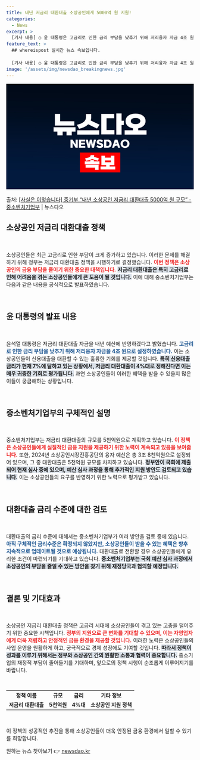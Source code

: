 ```yaml
---
title: 내년 저금리 대환대출 소상공인에게 5000억 원 지원!
categories:
  - News
excerpt: >
  [기사 내용] ○ 윤 대통령은 고금리로 인한 금리 부담을 낮추기 위해 저리융자 자금 4조 원을 내년 예산에 …
feature_text: >
  ## whereispost 실시간 뉴스 속보입니다.

  [기사 내용] ○ 윤 대통령은 고금리로 인한 금리 부담을 낮추기 위해 저리융자 자금 4조 원을 내년 예산에 …
image: '/assets/img/newsdao_breakingnews.jpg'
---
```


![뉴스다오 속보](/assets/img/newsdao_breakingnews.jpg)

<p>출처: <a href="https://newsdao.kr/2429" rel="dofollow">[사실은 이렇습니다] 중기부 “내년 소상공인 저금리 대환대출 5000억 원 규모” - 중소벤처기업부</a> | 뉴스다오</p>

<h2 data-ke-size="size26">소상공인 저금리 대환대출 정책</h2>

<p data-ke-size="size16">&nbsp;</p>

소상공인들은 최근 고금리로 인한 부담이 크게 증가하고 있습니다. 이러한 문제를 해결하기 위해 정부는 저금리 대환대출 정책을 시행하기로 결정했습니다. <b><span style="color: #ee2323;">이번 정책은 소상공인의 금융 부담을 줄이기 위한 중요한 대책입니다.</span></b> <b><span style="background-color: #21538527;">저금리 대환대출은 특히 고금리로 인해 어려움을 겪는 소상공인들에게 큰 도움이 될 것입니다.</span></b> 이에 대해 중소벤처기업부는 다음과 같은 내용을 공식적으로 발표하였습니다. 

<p data-ke-size="size16">&nbsp;</p>

<h2 data-ke-size="size26">윤 대통령의 발표 내용</h2>

<p data-ke-size="size16">&nbsp;</p>

윤석열 대통령은 저금리 대환대출 자금을 내년 예산에 반영하겠다고 밝혔습니다. <b><span style="color: #1a5490;">고금리로 인한 금리 부담을 낮추기 위해 저리융자 자금을 4조 원으로 설정하였습니다.</span></b> 이는 소상공인들이 신용대출을 대환할 수 있는 훌륭한 기회를 제공할 것입니다. <b><span style="background-color: #21538527;">특히 신용대출 금리가 현재 7%에 달하고 있는 상황에서, 저금리 대환대출이 4%대로 정해진다면 이는 매우 귀중한 기회로 평가됩니다.</span></b> 과연 소상공인들이 이러한 혜택을 받을 수 있을지 많은 이들이 궁금해하는 상황입니다. 

<p data-ke-size="size16">&nbsp;</p>

<h2 data-ke-size="size26">중소벤처기업부의 구체적인 설명</h2>

<p data-ke-size="size16">&nbsp;</p>

중소벤처기업부는 저금리 대환대출의 규모를 5천억원으로 계획하고 있습니다. <b><span style="color: #ee2323;">이 정책은 소상공인들에게 실질적인 금융 지원을 제공하기 위한 노력이 계속되고 있음을 보여줍니다.</span></b> 또한, 2024년 소상공인시장진흥공단의 융자 예산은 총 3조 8천억원으로 설정되어 있으며, 그 중 대환대출은 5천억원 규모를 차지하고 있습니다. <b><span style="background-color: #21538527;">정부안이 국회에 제출되어 현재 심사 중에 있으며, 예산 심사 과정을 통해 추가적인 지원 방안도 검토되고 있습니다.</span></b> 이는 소상공인들의 요구를 반영하기 위한 노력으로 평가받고 있습니다.

<p data-ke-size="size16">&nbsp;</p>

<h2 data-ke-size="size26">대환대출 금리 수준에 대한 검토</h2>

<p data-ke-size="size16">&nbsp;</p>

대환대출의 금리 수준에 대해서는 중소벤처기업부가 여러 방안을 검토 중에 있습니다. <b><span style="color: #1a5490;">아직 구체적인 금리수준은 확정되지 않았지만, 소상공인들이 받을 수 있는 혜택은 향후 지속적으로 업데이트될 것으로 예상됩니다.</span></b> 대환대출로 전환할 경우 소상공인들에게 유리한 조건이 마련되기를 기대하고 있습니다. <b><span style="background-color: #21538527;">중소벤처기업부는 국회 예산 심사 과정에서 소상공인의 부담을 줄일 수 있는 방안을 찾기 위해 재정당국과 협의할 예정입니다.</span></b> 

<p data-ke-size="size16">&nbsp;</p>

<h2 data-ke-size="size26">결론 및 기대효과</h2>

<p data-ke-size="size16">&nbsp;</p>

소상공인 저금리 대환대출 정책은 고금리 시대에 소상공인들이 겪고 있는 고충을 덜어주기 위한 중요한 시책입니다. <b><span style="color: #ee2323;">정부의 지원으로 큰 변화를 기대할 수 있으며, 이는 자영업자에게 더욱 저렴하고 안정적인 금융 환경을 제공할 것입니다.</span></b> 이러한 노력은 소상공인들의 사업 운영을 원활하게 하고, 궁극적으로 경제 성장에도 기여할 것입니다. <b><span style="background-color: #21538527;">따라서 정책이 성과를 이루기 위해서는 정부와 소상공인 간의 원활한 소통과 협력이 중요합니다.</span></b> 중소기업의 재정적 부담이 줄어들기를 기대하며, 앞으로의 정책 시행이 순조롭게 이루어지기를 바랍니다.

<p data-ke-size="size16">&nbsp;</p>

<table>
    <tr>
        <td style="text-align: center; height: 17px;"><b>정책 이름</b></td>
        <td style="text-align: center; height: 17px;"><b>규모</b></td>
        <td style="text-align: center; height: 17px;"><b>금리</b></td>
        <td style="text-align: center; height: 17px;"><b>기타 정보</b></td>
    </tr>
    <tr>
        <td style="text-align: center; height: 17px;"><b>저금리 대환대출</b></td>
        <td style="text-align: center; height: 17px;"><b>5천억원</b></td>
        <td style="text-align: center; height: 17px;"><b>4%대</b></td>
        <td style="text-align: center; height: 17px;"><b>소상공인 지원 정책</b></td>
    </tr>
</table>

<p data-ke-size="size16">&nbsp;</p>

이 정책의 성공적인 추진을 통해 소상공인들이 더욱 안정된 금융 환경에서 일할 수 있기를 희망합니다. 

원하는 뉴스 찾아보기 👉 <a href="https://newsdao.kr" rel="dofollow">newsdao.kr</a>


